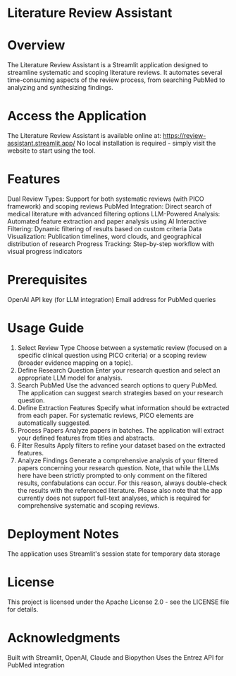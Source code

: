 # Literature Review Assistant

# Overview
The Literature Review Assistant is a Streamlit application designed to streamline systematic and scoping literature reviews. It automates several time-consuming aspects of the review process, from searching PubMed to analyzing and synthesizing findings.

# Access the Application
The Literature Review Assistant is available online at:
https://review-assistant.streamlit.app/
No local installation is required - simply visit the website to start using the tool.

# Features
Dual Review Types: Support for both systematic reviews (with PICO framework) and scoping reviews
PubMed Integration: Direct search of medical literature with advanced filtering options
LLM-Powered Analysis: Automated feature extraction and paper analysis using AI
Interactive Filtering: Dynamic filtering of results based on custom criteria
Data Visualization: Publication timelines, word clouds, and geographical distribution of research
Progress Tracking: Step-by-step workflow with visual progress indicators

# Prerequisites
OpenAI API key (for LLM integration)
Email address for PubMed queries

# Usage Guide
1. Select Review Type
Choose between a systematic review (focused on a specific clinical question using PICO criteria) or a scoping review (broader evidence mapping on a topic).
2. Define Research Question
Enter your research question and select an appropriate LLM model for analysis.
3. Search PubMed
Use the advanced search options to query PubMed. The application can suggest search strategies based on your research question.
4. Define Extraction Features
Specify what information should be extracted from each paper. For systematic reviews, PICO elements are automatically suggested.
5. Process Papers
Analyze papers in batches. The application will extract your defined features from titles and abstracts.
6. Filter Results
Apply filters to refine your dataset based on the extracted features.
7. Analyze Findings
Generate a comprehensive analysis of your filtered papers concerning your research question. Note, that while the LLMs here have been strictly prompted to only comment on the filtered results, confabulations can occur. For this reason, always double-check the results with the referenced literature. Please also note that the app currently does not support full-text analyses, which is required for comprehensive systematic and scoping reviews.


# Deployment Notes
The application uses Streamlit's session state for temporary data storage

# License
This project is licensed under the Apache License 2.0 - see the LICENSE file for details.

# Acknowledgments
Built with Streamlit, OpenAI, Claude and Biopython
Uses the Entrez API for PubMed integration
